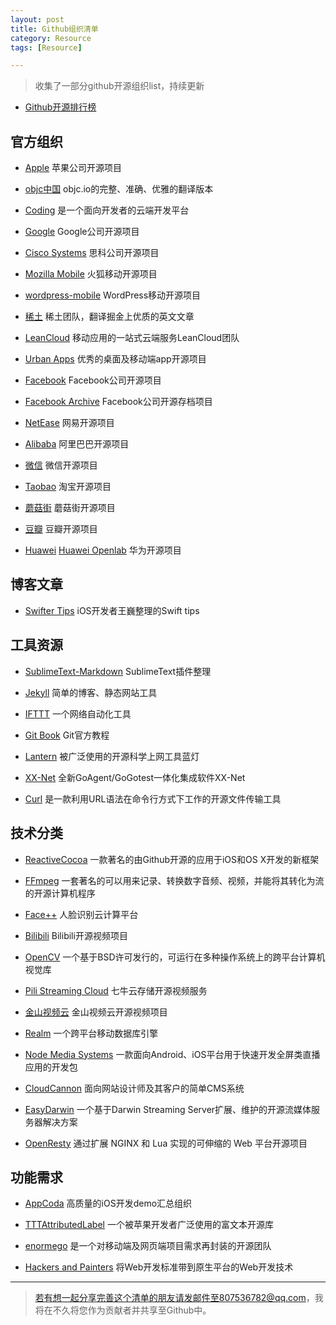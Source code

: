 ```yaml
---
layout: post
title: Github组织清单
category: Resource
tags: [Resource]

---
```



> 收集了一部分github开源组织list，持续更新


* [Github开源排行榜](https://github.com/trending/objective-c?since=monthly)


## 官方组织


* [Apple](https://github.com/apple) 苹果公司开源项目

* [objc中国](https://github.com/objccn) objc.io的完整、准确、优雅的翻译版本

* [Coding](https://github.com/Coding) 是一个面向开发者的云端开发平台

* [Google](https://github.com/google) Google公司开源项目

* [Cisco Systems](https://github.com/cisco) 思科公司开源项目

* [Mozilla Mobile](https://github.com/mozilla-mobile) 火狐移动开源项目

* [wordpress-mobile](https://github.com/wordpress-mobile) WordPress移动开源项目

* [稀土](https://github.com/xitu) 稀土团队，翻译掘金上优质的英文文章

* [LeanCloud](https://github.com/leancloud) 移动应用的一站式云端服务LeanCloud团队

* [Urban Apps](https://github.com/UrbanApps) 优秀的桌面及移动端app开源项目

* [Facebook](https://github.com/facebook) Facebook公司开源项目

* [Facebook Archive](https://github.com/facebookarchive) Facebook公司开源存档项目

* [NetEase](https://github.com/NetEase) 网易开源项目

* [Alibaba](https://github.com/alibaba/) 阿里巴巴开源项目

* [微信](https://github.com/weixin) 微信开源项目

* [Taobao](https://github.com/taobao) 淘宝开源项目

* [蘑菇街](https://github.com/mogujie) 蘑菇街开源项目

* [豆瓣](https://github.com/douban) 豆瓣开源项目

* [Huawei](https://github.com/Huawei-Hadoop) [Huawei Openlab](https://github.com/huawei-openlab) 华为开源项目



## 博客文章

* [Swifter Tips](https://github.com/swifter-tips) iOS开发者王巍整理的Swift tips


## 工具资源

* [SublimeText-Markdown](https://github.com/SublimeText-Markdown) SublimeText插件整理

* [Jekyll](https://github.com/jekyll) 简单的博客、静态网站工具

* [IFTTT](https://github.com/IFTTT) 一个网络自动化工具

* [Git Book](https://github.com/progit) Git官方教程

* [Lantern](https://github.com/getlantern) 被广泛使用的开源科学上网工具蓝灯

* [XX-Net](https://github.com/XX-net) 全新GoAgent/GoGotest一体化集成软件XX-Net

* [Curl](https://github.com/curl) 是一款利用URL语法在命令行方式下工作的开源文件传输工具


## 技术分类


* [ReactiveCocoa](https://github.com/ReactiveCocoa) 一款著名的由Github开源的应用于iOS和OS X开发的新框架

* [FFmpeg](https://github.com/FFmpeg) 一套著名的可以用来记录、转换数字音频、视频，并能将其转化为流的开源计算机程序

* [Face++](https://github.com/FacePlusPlus) 人脸识别云计算平台

* [Bilibili](https://github.com/Bilibili) Bilibili开源视频项目

* [OpenCV](https://github.com/opencv) 一个基于BSD许可发行的，可运行在多种操作系统上的跨平台计算机视觉库

* [Pili Streaming Cloud](https://github.com/pili-engineering) 七牛云存储开源视频服务

* [金山视频云](https://github.com/ksvc) 金山视频云开源视频项目

* [Realm](https://github.com/realm) 一个跨平台移动数据库引擎

* [Node Media Systems](https://github.com/NodeMedia) 一款面向Android、iOS平台用于快速开发全屏类直播应用的开发包

* [CloudCannon](https://github.com/CloudCannon) 面向网站设计师及其客户的简单CMS系统

* [EasyDarwin](https://github.com/EasyDarwin) 一个基于Darwin Streaming Server扩展、维护的开源流媒体服务器解决方案


* [OpenResty](https://github.com/openresty/) 通过扩展 NGINX 和 Lua 实现的可伸缩的 Web 平台开源项目



## 功能需求

* [AppCoda](https://github.com/appcoda) 高质量的iOS开发demo汇总组织

* [TTTAttributedLabel](https://github.com/TTTAttributedLabel) 一个被苹果开发者广泛使用的富文本开源库

* [enormego](https://github.com/enormego) 是一个对移动端及网页端项目需求再封装的开源团队

* [Hackers and Painters](https://github.com/hackers-painters) 将Web开发标准带到原生平台的Web开发技术






-------

> 若有想一起分享完善这个清单的朋友请发邮件至807536782@qq.com，我将在不久将您作为贡献者并共享至Github中。

